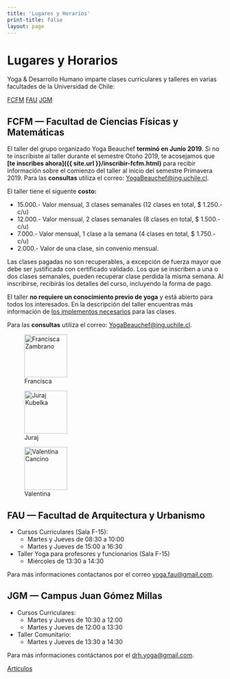 ```yaml
---
title: 'Lugares y Horarios'
print-title: false
layout: page
---
```

# Lugares y Horarios

Yoga & Desarrollo Humano imparte clases curriculares y talleres en varias facultades de la Universidad de Chile:

<a name="fcfm-jump"></a>
<p class="text-center">
<a class="btn btn-default" href="#fcfm-jump" role="button">FCFM</a>
<a class="btn btn-default" href="#fau-jump" role="button">FAU</a>
<a class="btn btn-default" href="#jgm-jump" role="button">JGM</a>
</p>


## FCFM — Facultad de Ciencias Físicas y Matemáticas

El taller del grupo organizado Yoga Beauchef **terminó en Junio 2019**. Si no te inscribiste al taller durante el semestre Otoño 2019, te acosejamos que **[te inscribes ahora]({{ site.url }}/inscribir-fcfm.html)** para recibir información sobre el comienzo del taller al inicio del semestre Primavera 2019. Para las **consultas** utiliza el correo: [YogaBeauchef@ing.uchile.cl](mailto:YogaBeauchef@ing.uchile.cl?subject=Pregunta%20desde%20web%20Yoga%20Beauchef).

<!--El taller del grupo organizado Yoga Beauchef **comienza el día 18 de marzo del 2019**. Para participar **[inscríbete]({{ site.url }}/inscribir-fcfm.html)** y **elige** cualquier combinación de los días de nuestro taller. Inscripciones se realizaran durante todo el semestre. Horarios del taller:-->
<!---->
<!--- Lunes: 18:30-20:00-->
<!--- Miércoles: 18:30-20:00-->
<!--- Viernes: 18:30-20:00-->
<!---->
<!--**Salas** se asignan cada semana y lo [publicamos aquí semanalmente]({{ site.url }}/fcfm-salas.html).-->

<a name="fau-jump"></a>
El taller tiene el siguente **costo:**

- 15.000.- Valor mensual, 3 clases semanales (12 clases en total, $ 1.250.- c/u)
- 12.000.- Valor mensual, 2 clases semanales (8 clases en total, $ 1.500.- c/u)
-  7.000.- Valor mensual, 1 clase a la semana (4 clases en total, $ 1.750.- c/u)
-  2.000.- Valor de una clase, sin convenio mensual.

Las clases pagadas no son recuperables, a excepción de fuerza mayor que debe ser justificada con certificado validado. Los que se inscriben a una o dos clases semanales, pueden recuperar clase perdida la misma semana. Al inscribirse, recibirás los detalles del curso, incluyendo la forma de pago.

El taller **no requiere un conocimiento previo de yoga** y está abierto para todos los interesados. En la descripción del taller encuentras más información de [los implementos necesarios](taller#implementos) para las clases.

Para las **consultas** utiliza el correo: [YogaBeauchef@ing.uchile.cl](mailto:YogaBeauchef@ing.uchile.cl?subject=Pregunta%20desde%20web%20Yoga%20Beauchef).

<div class="text-center fotos">
<figure>
<img src="{{ site.url }}/assets/img/person/francisca.jpg" alt="Francisca Zambrano" class="img-responsive img-thumbnail"  width="100px" height="100px" />
<figcaption>Francisca</figcaption>
</figure>
<figure>
<img src="{{ site.url }}/assets/img/person/juraj.jpg" alt="Juraj Kubelka" class="img-responsive img-thumbnail"  width="100px" height="100px" />
<figcaption>Juraj</figcaption>
</figure>
<figure>
<img src="{{ site.url }}/assets/img/person/valentina.jpg" alt="Valentina Cancino" class="img-responsive img-thumbnail"  width="100px" height="100px" />
<figcaption>Valentina</figcaption>
</figure>
</div>

## FAU — Facultad de Arquitectura y Urbanismo

- Cursos Curriculares (Sala F-15):
   - Martes y Jueves de 08:30 a 10:00
   - Martes y Jueves de 15:00 a 16:30
- Taller Yoga para profesores y funcionarios (Sala F-15)
   - Miércoles de 13:30 a 14:30

<a name="jgm-jump"></a>
 Para más informaciones contactanos por el correo [yoga.fau@gmail.com](mailto:yoga.fau@gmail.com?subject=Pregunta%20desde%20web%20Yoga%20Beauchef).

## JGM — Campus Juan Gómez Millas

- Cursos Curriculares:
  - Martes y Jueves de 10:30 a 12:00
  - Martes y Jueves de 12:00 a 13:30
- Taller Comunitario:
   - Martes y Jueves de 13:30 a 14:30

Para más informaciones contáctanos por el [drh.yoga@gmail.com](mailto:drh.yoga@gmail.com?subject=Pregunta%20desde%20web%20Yoga%20Beauchef).

<p class="text-center">
<a class="btn btn-primary btn-lg" href="articulos.html" role="button">Artículos</a>
</p>
